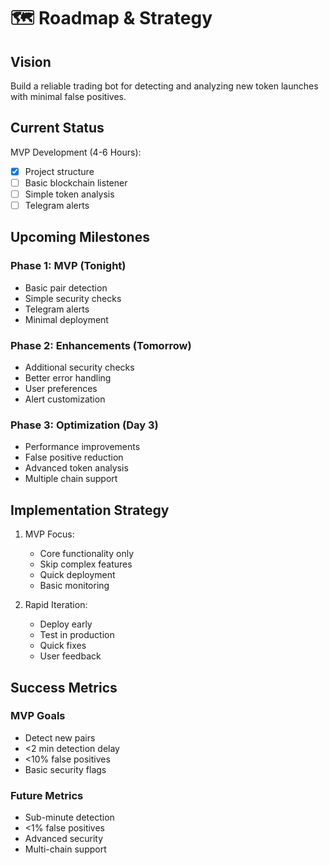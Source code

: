 # :world_map: Roadmap & Strategy

## Vision
Build a reliable trading bot for detecting and analyzing new token launches with minimal false positives.

## Current Status
MVP Development (4-6 Hours):
- [x] Project structure
- [ ] Basic blockchain listener
- [ ] Simple token analysis
- [ ] Telegram alerts

## Upcoming Milestones

### Phase 1: MVP (Tonight)
- Basic pair detection
- Simple security checks
- Telegram alerts
- Minimal deployment

### Phase 2: Enhancements (Tomorrow)
- Additional security checks
- Better error handling
- User preferences
- Alert customization

### Phase 3: Optimization (Day 3)
- Performance improvements
- False positive reduction
- Advanced token analysis
- Multiple chain support

## Implementation Strategy
1. MVP Focus:
   - Core functionality only
   - Skip complex features
   - Quick deployment
   - Basic monitoring

2. Rapid Iteration:
   - Deploy early
   - Test in production
   - Quick fixes
   - User feedback

## Success Metrics
### MVP Goals
- Detect new pairs
- <2 min detection delay
- <10% false positives
- Basic security flags

### Future Metrics
- Sub-minute detection
- <1% false positives
- Advanced security
- Multi-chain support